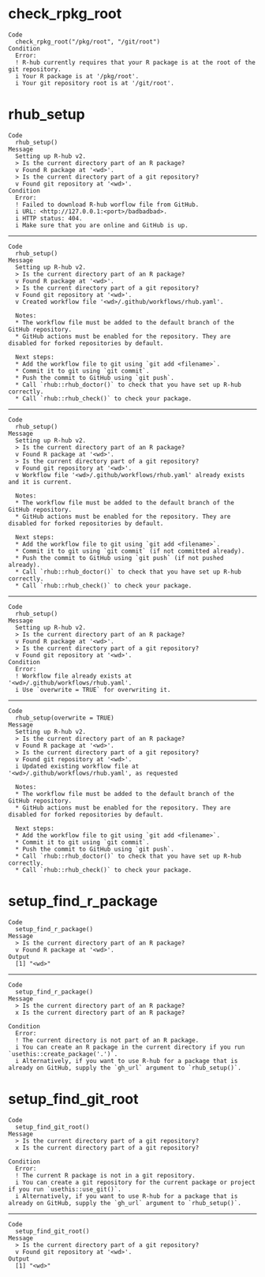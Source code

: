 # check_rpkg_root

    Code
      check_rpkg_root("/pkg/root", "/git/root")
    Condition
      Error:
      ! R-hub currently requires that your R package is at the root of the git repository.
      i Your R package is at '/pkg/root'.
      i Your git repository root is at '/git/root'.

# rhub_setup

    Code
      rhub_setup()
    Message
      Setting up R-hub v2.
      > Is the current directory part of an R package?
      v Found R package at '<wd>'.
      > Is the current directory part of a git repository?
      v Found git repository at '<wd>'.
    Condition
      Error:
      ! Failed to download R-hub worflow file from GitHub.
      i URL: <http://127.0.0.1:<port>/badbadbad>.
      i HTTP status: 404.
      i Make sure that you are online and GitHub is up.

---

    Code
      rhub_setup()
    Message
      Setting up R-hub v2.
      > Is the current directory part of an R package?
      v Found R package at '<wd>'.
      > Is the current directory part of a git repository?
      v Found git repository at '<wd>'.
      v Created workflow file '<wd>/.github/workflows/rhub.yaml'.
      
      Notes:
      * The workflow file must be added to the default branch of the GitHub repository.
      * GitHub actions must be enabled for the repository. They are disabled for forked repositories by default.
      
      Next steps:
      * Add the workflow file to git using `git add <filename>`.
      * Commit it to git using `git commit`.
      * Push the commit to GitHub using `git push`.
      * Call `rhub::rhub_doctor()` to check that you have set up R-hub correctly.
      * Call `rhub::rhub_check()` to check your package.

---

    Code
      rhub_setup()
    Message
      Setting up R-hub v2.
      > Is the current directory part of an R package?
      v Found R package at '<wd>'.
      > Is the current directory part of a git repository?
      v Found git repository at '<wd>'.
      v Workflow file '<wd>/.github/workflows/rhub.yaml' already exists and it is current.
      
      Notes:
      * The workflow file must be added to the default branch of the GitHub repository.
      * GitHub actions must be enabled for the repository. They are disabled for forked repositories by default.
      
      Next steps:
      * Add the workflow file to git using `git add <filename>`.
      * Commit it to git using `git commit` (if not committed already).
      * Push the commit to GitHub using `git push` (if not pushed already).
      * Call `rhub::rhub_doctor()` to check that you have set up R-hub correctly.
      * Call `rhub::rhub_check()` to check your package.

---

    Code
      rhub_setup()
    Message
      Setting up R-hub v2.
      > Is the current directory part of an R package?
      v Found R package at '<wd>'.
      > Is the current directory part of a git repository?
      v Found git repository at '<wd>'.
    Condition
      Error:
      ! Workflow file already exists at '<wd>/.github/workflows/rhub.yaml'.
      i Use `overwrite = TRUE` for overwriting it.

---

    Code
      rhub_setup(overwrite = TRUE)
    Message
      Setting up R-hub v2.
      > Is the current directory part of an R package?
      v Found R package at '<wd>'.
      > Is the current directory part of a git repository?
      v Found git repository at '<wd>'.
      i Updated existing workflow file at '<wd>/.github/workflows/rhub.yaml', as requested
      
      Notes:
      * The workflow file must be added to the default branch of the GitHub repository.
      * GitHub actions must be enabled for the repository. They are disabled for forked repositories by default.
      
      Next steps:
      * Add the workflow file to git using `git add <filename>`.
      * Commit it to git using `git commit`.
      * Push the commit to GitHub using `git push`.
      * Call `rhub::rhub_doctor()` to check that you have set up R-hub correctly.
      * Call `rhub::rhub_check()` to check your package.

# setup_find_r_package

    Code
      setup_find_r_package()
    Message
      > Is the current directory part of an R package?
      v Found R package at '<wd>'.
    Output
      [1] "<wd>"

---

    Code
      setup_find_r_package()
    Message
      > Is the current directory part of an R package?
      x Is the current directory part of an R package?
      
    Condition
      Error:
      ! The current directory is not part of an R package.
      i You can create an R package in the current directory if you run `usethis::create_package('.')`.
      i Alternatively, if you want to use R-hub for a package that is already on GitHub, supply the `gh_url` argument to `rhub_setup()`.

# setup_find_git_root

    Code
      setup_find_git_root()
    Message
      > Is the current directory part of a git repository?
      x Is the current directory part of a git repository?
      
    Condition
      Error:
      ! The current R package is not in a git repository.
      i You can create a git repository for the current package or project if you run `usethis::use_git()`.
      i Alternatively, if you want to use R-hub for a package that is already on GitHub, supply the `gh_url` argument to `rhub_setup()`.

---

    Code
      setup_find_git_root()
    Message
      > Is the current directory part of a git repository?
      v Found git repository at '<wd>'.
    Output
      [1] "<wd>"

